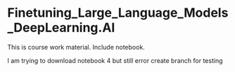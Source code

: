 # Finetuning_Large_Language_Models_DeepLearning.AI
This is course work material. Include notebook. 

I am trying to download notebook 4 but still error
create branch for testing
